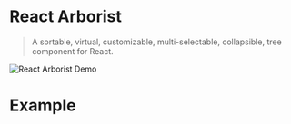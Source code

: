 # React Arborist

> A sortable, virtual, customizable, multi-selectable, collapsible, tree component for React.

![React Arborist Demo](http://g.recordit.co/XGrsubdORi.gif)

# Example

